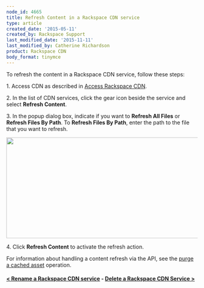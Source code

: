 ```yaml
---
node_id: 4665
title: Refresh Content in a Rackspace CDN service
type: article
created_date: '2015-05-11'
created_by: Rackspace Support
last_modified_date: '2015-11-11'
last_modified_by: Catherine Richardson
product: Rackspace CDN
body_format: tinymce
---
```


To refresh the content in a Rackspace CDN service, follow these steps:

1\. Access CDN as described in [Access Rackspace
CDN](/how-to/access-rackspace-cdn).

2\. In the list of CDN services, click the gear icon beside the service
and select **Refresh Content**.

3\. In the popup dialog box, indicate if you want to **Refresh All
Files** or **Refresh Files By Path**. To **Refresh Files By Path**,
enter the path to the file that you want to refresh.

<img src="https://8026b2e3760e2433679c-fffceaebb8c6ee053c935e8915a3fbe7.ssl.cf2.rackcdn.com/field/image/Screen%20Shot%202015-10-02%20at%2012.39.54%20PM.png" width="585" height="266" />



4\. Click **Refresh Content** to activate the refresh action.

For information about handling a content refresh via the API, see the
[purge a cached
asset](https://developer.rackspace.com/docs/cdn/v1/developer-guide/#purge-a-cached-asset)
operation.



#### [&lt; Rename a Rackspace CDN service](/how-to/rename-a-rackspace-cdn-service)    -    [Delete a Rackspace CDN Service &gt;](/how-to/delete-a-rackspace-cdn-service)







